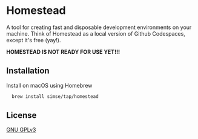 # Homestead

A tool for creating fast and disposable development environments on your machine. Think of Homestead as a local version of Github Codespaces, except it's free (yay!).

**HOMESTEAD IS NOT READY FOR USE YET!!!**


## Installation

Install on macOS using Homebrew

```bash
  brew install simse/tap/homestead
```
    
## License

[GNU GPLv3](https://choosealicense.com/licenses/gpl-3.0/)